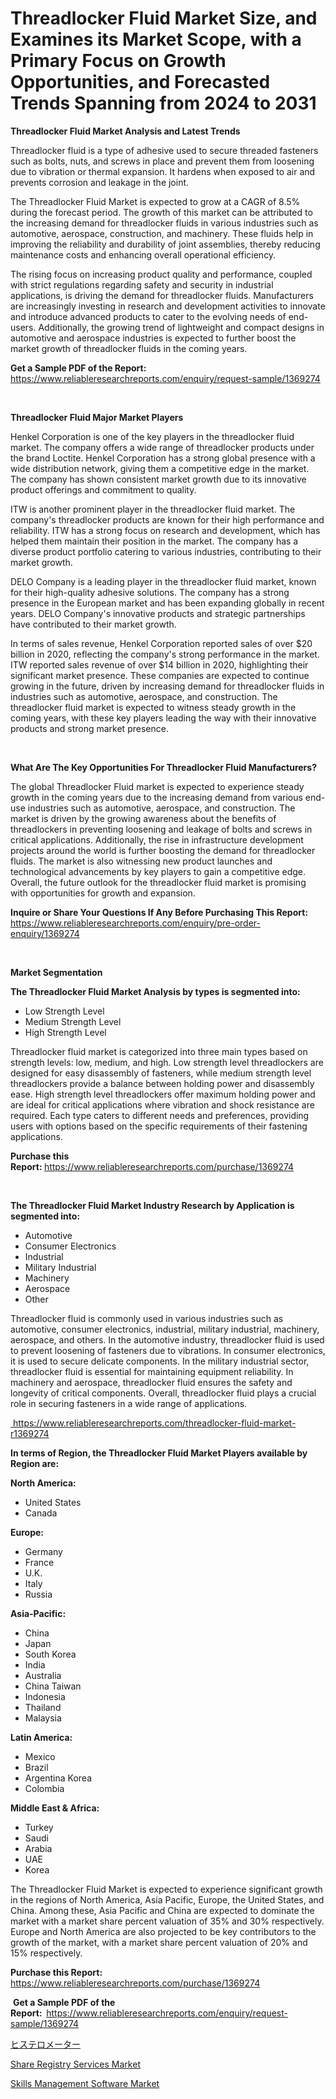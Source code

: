 <p><h1>Threadlocker Fluid Market Size, and Examines its Market Scope, with a Primary Focus on Growth Opportunities, and Forecasted Trends Spanning from 2024 to 2031</h1></p><p><strong>Threadlocker Fluid Market Analysis and Latest Trends</strong></p>
<p><p>Threadlocker fluid is a type of adhesive used to secure threaded fasteners such as bolts, nuts, and screws in place and prevent them from loosening due to vibration or thermal expansion. It hardens when exposed to air and prevents corrosion and leakage in the joint.</p><p>The Threadlocker Fluid Market is expected to grow at a CAGR of 8.5% during the forecast period. The growth of this market can be attributed to the increasing demand for threadlocker fluids in various industries such as automotive, aerospace, construction, and machinery. These fluids help in improving the reliability and durability of joint assemblies, thereby reducing maintenance costs and enhancing overall operational efficiency.</p><p>The rising focus on increasing product quality and performance, coupled with strict regulations regarding safety and security in industrial applications, is driving the demand for threadlocker fluids. Manufacturers are increasingly investing in research and development activities to innovate and introduce advanced products to cater to the evolving needs of end-users. Additionally, the growing trend of lightweight and compact designs in automotive and aerospace industries is expected to further boost the market growth of threadlocker fluids in the coming years.</p></p>
<p><strong>Get a Sample PDF of the Report:&nbsp;</strong> <a href="https://www.reliableresearchreports.com/enquiry/request-sample/1369274">https://www.reliableresearchreports.com/enquiry/request-sample/1369274</a></p>
<p>&nbsp;</p>
<p><strong>Threadlocker Fluid Major Market Players</strong></p>
<p><p>Henkel Corporation is one of the key players in the threadlocker fluid market. The company offers a wide range of threadlocker products under the brand Loctite. Henkel Corporation has a strong global presence with a wide distribution network, giving them a competitive edge in the market. The company has shown consistent market growth due to its innovative product offerings and commitment to quality.</p><p>ITW is another prominent player in the threadlocker fluid market. The company's threadlocker products are known for their high performance and reliability. ITW has a strong focus on research and development, which has helped them maintain their position in the market. The company has a diverse product portfolio catering to various industries, contributing to their market growth.</p><p>DELO Company is a leading player in the threadlocker fluid market, known for their high-quality adhesive solutions. The company has a strong presence in the European market and has been expanding globally in recent years. DELO Company's innovative products and strategic partnerships have contributed to their market growth.</p><p>In terms of sales revenue, Henkel Corporation reported sales of over $20 billion in 2020, reflecting the company's strong performance in the market. ITW reported sales revenue of over $14 billion in 2020, highlighting their significant market presence. These companies are expected to continue growing in the future, driven by increasing demand for threadlocker fluids in industries such as automotive, aerospace, and construction. The threadlocker fluid market is expected to witness steady growth in the coming years, with these key players leading the way with their innovative products and strong market presence.</p></p>
<p>&nbsp;</p>
<p><strong>What Are The Key Opportunities For Threadlocker Fluid Manufacturers?</strong></p>
<p><p>The global Threadlocker Fluid market is expected to experience steady growth in the coming years due to the increasing demand from various end-use industries such as automotive, aerospace, and construction. The market is driven by the growing awareness about the benefits of threadlockers in preventing loosening and leakage of bolts and screws in critical applications. Additionally, the rise in infrastructure development projects around the world is further boosting the demand for threadlocker fluids. The market is also witnessing new product launches and technological advancements by key players to gain a competitive edge. Overall, the future outlook for the threadlocker fluid market is promising with opportunities for growth and expansion.</p></p>
<p><strong>Inquire or Share Your Questions If Any Before Purchasing This Report:</strong> <a href="https://www.reliableresearchreports.com/enquiry/pre-order-enquiry/1369274">https://www.reliableresearchreports.com/enquiry/pre-order-enquiry/1369274</a></p>
<p>&nbsp;</p>
<p><strong>Market Segmentation</strong></p>
<p><strong>The Threadlocker Fluid Market Analysis by types is segmented into:</strong></p>
<p><ul><li>Low Strength Level</li><li>Medium Strength Level</li><li>High Strength Level</li></ul></p>
<p><p>Threadlocker fluid market is categorized into three main types based on strength levels: low, medium, and high. Low strength level threadlockers are designed for easy disassembly of fasteners, while medium strength level threadlockers provide a balance between holding power and disassembly ease. High strength level threadlockers offer maximum holding power and are ideal for critical applications where vibration and shock resistance are required. Each type caters to different needs and preferences, providing users with options based on the specific requirements of their fastening applications.</p></p>
<p><strong>Purchase this Report:&nbsp;</strong><a href="https://www.reliableresearchreports.com/purchase/1369274">https://www.reliableresearchreports.com/purchase/1369274</a></p>
<p>&nbsp;</p>
<p><strong>The Threadlocker Fluid Market Industry Research by Application is segmented into:</strong></p>
<p><ul><li>Automotive</li><li>Consumer Electronics</li><li>Industrial</li><li>Military Industrial</li><li>Machinery</li><li>Aerospace</li><li>Other</li></ul></p>
<p><p>Threadlocker fluid is commonly used in various industries such as automotive, consumer electronics, industrial, military industrial, machinery, aerospace, and others. In the automotive industry, threadlocker fluid is used to prevent loosening of fasteners due to vibrations. In consumer electronics, it is used to secure delicate components. In the military industrial sector, threadlocker fluid is essential for maintaining equipment reliability. In machinery and aerospace, threadlocker fluid ensures the safety and longevity of critical components. Overall, threadlocker fluid plays a crucial role in securing fasteners in a wide range of applications.</p></p>
<p><a href="https://www.reliableresearchreports.com/threadlocker-fluid-market-r1369274">&nbsp;https://www.reliableresearchreports.com/threadlocker-fluid-market-r1369274</a></p>
<p><strong>In terms of Region, the Threadlocker Fluid Market Players available by Region are:</strong></p>
<p>
    <p> <strong> North America: </strong>
        <ul>
            <li>United States</li>
            <li>Canada</li>
        </ul>
        </p> 
    <p> <strong> Europe: </strong>
        <ul>
            <li>Germany</li>
            <li>France</li>
            <li>U.K.</li>
            <li>Italy</li>
            <li>Russia</li>
        </ul>
        </p> 
    <p> <strong> Asia-Pacific: </strong>
        <ul>
            <li>China</li>
            <li>Japan</li>
            <li>South Korea</li>
            <li>India</li>
            <li>Australia</li>
            <li>China Taiwan</li>
            <li>Indonesia</li>
            <li>Thailand</li>
            <li>Malaysia</li>
        </ul>
        </p> 
    <p> <strong> Latin America: </strong>
        <ul>
            <li>Mexico</li>
            <li>Brazil</li>
            <li>Argentina Korea</li>
            <li>Colombia</li>
        </ul>
        </p> 
    <p> <strong> Middle East & Africa: </strong>
        <ul>
            <li>Turkey</li>
            <li>Saudi</li>
            <li>Arabia</li>
            <li>UAE</li>
            <li>Korea</li>
        </ul>
    </p>
    </p>
<p><p>The Threadlocker Fluid Market is expected to experience significant growth in the regions of North America, Asia Pacific, Europe, the United States, and China. Among these, Asia Pacific and China are expected to dominate the market with a market share percent valuation of 35% and 30% respectively. Europe and North America are also projected to be key contributors to the growth of the market, with a market share percent valuation of 20% and 15% respectively.</p></p>
<p><strong>Purchase this Report: </strong><a href="https://www.reliableresearchreports.com/purchase/1369274">https://www.reliableresearchreports.com/purchase/1369274</a></p>
<p>&nbsp;<strong>Get a Sample PDF of the Report:&nbsp;&nbsp;</strong><a href="https://www.reliableresearchreports.com/enquiry/request-sample/1369274">https://www.reliableresearchreports.com/enquiry/request-sample/1369274</a></p>
<p><strong></strong></p>
<p><p><a href="https://medium.com/@verniebarton2023/%E3%83%92%E3%82%B9%E3%83%86%E3%83%AD%E3%83%A1%E3%83%BC%E3%82%BF%E3%83%BC%E5%B8%82%E5%A0%B4%E8%AA%BF%E6%9F%BB%E3%81%8A%E3%82%88%E3%81%B3%E6%A5%AD%E7%95%8C%E3%81%AE%E9%80%B2%E5%8C%96-2031%E5%B9%B4%E3%81%BE%E3%81%A7%E3%81%AE%E4%BA%88%E6%B8%AC-455040636731">ヒステロメーター</a></p><p><a href="https://github.com/LoganChynna/Market-Research-Report-List-1/blob/main/share-registry-services-market.md">Share Registry Services Market</a></p><p><a href="https://github.com/saplakhanom821/Market-Research-Report-List-1/blob/main/skills-management-software-market.md">Skills Management Software Market</a></p></p>